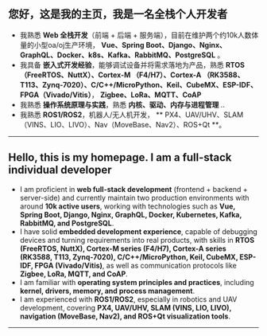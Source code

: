 
## 您好，这是我的主页，我是一名全栈个人开发者

* 我熟悉 **Web 全栈开发**（前端 + 后端 + 服务端），目前在维护两个约10k人数体量的小型oa/oj生产环境， **Vue、Spring Boot、Django、Nginx、GraphQL、Docker、k8s、Kafka、RabbitMQ、PostgreSQL** 。
* 我具备 **嵌入式开发经验**，能够调试设备并将需求落地为产品，熟悉 **RTOS（FreeRTOS、NuttX）、Cortex-M （F4/H7）、Cortex-A （RK3588、T113、Zynq-7020）、C/C++/MicroPython、Keil、CubeMX、ESP-IDF、FPGA（Vivado/Vitis）**， **Zigbee、LoRa、MQTT、CoAP** 
* 我熟悉 **操作系统原理与实践**，熟悉 **内核、驱动、内存与进程管理** ..
* 我熟悉 **ROS1/ROS2**，机器人/无人机开发， ** PX4、UAV/UHV、SLAM（VINS、LIO、LIVO）、Nav（MoveBase、Nav2）、ROS+Qt  **。

---

## Hello, this is my homepage. I am a full-stack individual developer

* I am proficient in **web full-stack development** (frontend + backend + server-side) and currently maintain two production environments with around **10k active users**, working with technologies such as **Vue, Spring Boot, Django, Nginx, GraphQL, Docker, Kubernetes, Kafka, RabbitMQ, and PostgreSQL**.
* I have solid **embedded development experience**, capable of debugging devices and turning requirements into real products, with skills in **RTOS (FreeRTOS, NuttX), Cortex-M series (F4/H7), Cortex-A series (RK3588, T113, Zynq-7020), C/C++/MicroPython, Keil, CubeMX, ESP-IDF, FPGA (Vivado/Vitis)**, as well as communication protocols like **Zigbee, LoRa, MQTT, and CoAP**.
* I am familiar with **operating system principles and practices**, including **kernel, drivers, memory, and process management**.
* I am experienced with **ROS1/ROS2**, especially in robotics and UAV development, covering **PX4, UAV/UHV, SLAM (VINS, LIO, LIVO), navigation (MoveBase, Nav2), and ROS+Qt visualization tools**.

---

